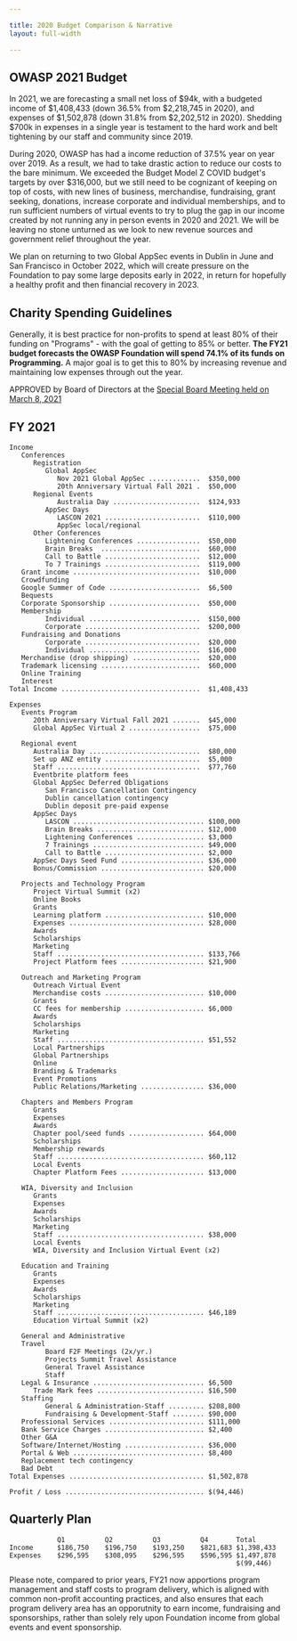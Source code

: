 ```yaml
---

title: 2020 Budget Comparison & Narrative
layout: full-width

---
```


## OWASP 2021 Budget

In 2021, we are forecasting a small net loss of \$94k, with a budgeted income of \$1,408,433 (down 36.5% from \$2,218,745 in 2020), and expenses of \$1,502,878 (down 31.8% from \$2,202,512 in 2020). Shedding \$700k in expenses in a single year is testament to the hard work and belt tightening by our staff and community since 2019.

During 2020, OWASP has had a income reduction of 37.5% year on year over 2019. As a result, we had to take drastic action to reduce our costs to the bare minimum. We exceeded the Budget Model Z COVID budget's targets by over \$316,000, but we still need to be cognizant of keeping on top of costs, with new lines of business, merchandise, fundraising, grant seeking, donations, increase corporate and individual memberships, and to run sufficient numbers of virtual events to try to plug the gap in our income created by not running any in person events in 2020 and 2021. We will be leaving no stone unturned as we look to new revenue sources and government relief throughout the year.

We plan on returning to two Global AppSec events in Dublin in June and San Francisco in October 2022, which will create pressure on the Foundation to pay some large deposits early in 2022, in return for hopefully a healthy profit and then financial recovery in 2023.

## Charity Spending Guidelines

Generally, it is best practice for non-profits to spend at least 80% of their funding on "Programs" - with the goal of getting to 85% or better. **The FY21 budget forecasts the OWASP Foundation will spend 74.1% of its funds on Programming.** A major goal is to get this to 80% by increasing revenue and maintaining low expenses through out the year.

<div id="piechart"></div>
<script type="text/javascript" src="https://www.gstatic.com/charts/loader.js"></script>

<script type="text/javascript">
// Load google charts
google.charts.load('current', {'packages':['corechart']});
google.charts.setOnLoadCallback(drawChart);

// Draw the chart and set the chart values
function drawChart() {
  var data = google.visualization.arrayToDataTable([
  ['Task', 'Distribution of Spending'],
  ['Programs', 68.1],
  ['Fundraising', 6.0],
  ['Management/General', 25.9],
]);

  // Optional; add a title and set the width and height of the chart
  var options = {'title':'OWASP Spending 2021', 'width':550, 'height':400};

  // Display the chart inside the <div> element with id="piechart"
  var chart = new google.visualization.PieChart(document.getElementById('piechart'));
  chart.draw(data, options);
}
</script>

APPROVED by Board of Directors at the [Special Board Meeting held on March 8, 2021](https://owasp.org/www-board/meetings-historical/202103-special-meeting.html)

## FY 2021

```
Income
   Conferences
      Registration
         Global AppSec
            Nov 2021 Global AppSec .............  $350,000
            20th Anniversary Virtual Fall 2021 .  $50,000
      Regional Events
            Australia Day ......................  $124,933
         AppSec Days
            LASCON 2021 ........................  $110,000
            AppSec local/regional
      Other Conferences
         Lightening Conferences ................  $50,000
         Brain Breaks  .........................  $60,000
         Call to Battle ........................  $12,000
         To 7 Trainings ........................  $119,000
   Grant income ................................  $10,000
   Crowdfunding
   Google Summer of Code .......................  $6,500
   Bequests
   Corporate Sponsorship .......................  $50,000
   Membership
         Individual ............................  $150,000
         Corporate .............................  $200,000
   Fundraising and Donations
         Corporate .............................  $20,000
         Individual ............................  $16,000
   Merchandise (drop shipping) .................  $20,000
   Trademark licensing .........................  $60,000
   Online Training
   Interest
Total Income ...................................  $1,408,433

Expenses
   Events Program
      20th Anniversary Virtual Fall 2021 .......  $45,000
      Global AppSec Virtual 2 ..................  $75,000

   Regional event
      Australia Day ............................  $80,000
      Set up ANZ entity ........................  $5,000
      Staff ....................................  $77,760
      Eventbrite platform fees
      Global AppSec Deferred Obligations
         San Francisco Cancellation Contingency
         Dublin cancellation contingency
         Dublin deposit pre-paid expense
      AppSec Days
         LASCON ................................. $100,000
         Brain Breaks ........................... $12,000
         Lightening Conferences ................. $3,000
         7 Trainings ............................ $49,000
         Call to Battle ......................... $2,000
      AppSec Days Seed Fund ..................... $36,000
      Bonus/Commission .......................... $20,000

   Projects and Technology Program
      Project Virtual Summit (x2)
      Online Books
      Grants
      Learning platform ......................... $10,000
      Expenses .................................. $28,000
      Awards
      Scholarships
      Marketing 
      Staff ..................................... $133,766
      Project Platform fees ..................... $21,900

   Outreach and Marketing Program
      Outreach Virtual Event
      Merchandise costs ......................... $10,000
      Grants
      CC fees for membership .................... $6,000
      Awards
      Scholarships
      Marketing
      Staff ..................................... $51,552
      Local Partnerships
      Global Partnerships
      Online
      Branding & Trademarks
      Event Promotions
      Public Relations/Marketing ................ $36,000

   Chapters and Members Program
      Grants
      Expenses
      Awards
      Chapter pool/seed funds ................... $64,000
      Scholarships
      Membership rewards
      Staff ..................................... $60,112
      Local Events
      Chapter Platform Fees ..................... $13,000

   WIA, Diversity and Inclusion
      Grants
      Expenses
      Awards
      Scholarships
      Marketing
      Staff ..................................... $38,000
      Local Events
      WIA, Diversity and Inclusion Virtual Event (x2)

   Education and Training
      Grants
      Expenses
      Awards
      Scholarships
      Marketing
      Staff ..................................... $46,189
      Education Virtual Summit (x2)

   General and Administrative
   Travel
         Board F2F Meetings (2x/yr.)
         Projects Summit Travel Assistance
         General Travel Assistance
         Staff
   Legal & Insurance ............................ $6,500
      Trade Mark fees ........................... $16,500
   Staffing
         General & Administration-Staff ......... $208,800
         Fundraising & Development-Staff ........ $90,000
   Professional Services ........................ $111,000
   Bank Service Charges ......................... $2,400
   Other G&A
   Software/Internet/Hosting .................... $36,000
   Portal & Web ................................. $8,400
   Replacement tech contingency      
   Bad Debt      
Total Expenses .................................. $1,502,878

Profit / Loss ................................... $(94,446)
```

## Quarterly Plan

```
            Q1          Q2          Q3          Q4       Total
Income      $186,750    $196,750    $193,250    $821,683 $1,398,433 
Expenses    $296,595    $308,095    $296,595    $596,595 $1,497,878 
                                                         $(99,446)
```

Please note, compared to prior years, FY21 now apportions program management and staff costs to program delivery, which is aligned with common non-profit accounting practices, and also ensures that each program delivery area has an opporutnity to earn income, fundraising and sponsorships, rather than solely rely upon Foundation income from global events and event sponsorship.
